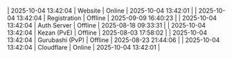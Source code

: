 | 2025-10-04 13:42:04 | Website | Online | 2025-10-04 13:42:01 |
| 2025-10-04 13:42:04 | Registration | Offline | 2025-09-09 16:40:23 |
| 2025-10-04 13:42:04 | Auth Server | Offline | 2025-08-18 09:33:31 |
| 2025-10-04 13:42:04 | Kezan (PvE) | Offline | 2025-08-03 17:58:02 |
| 2025-10-04 13:42:04 | Gurubashi (PvP) | Offline | 2025-08-23 21:44:06 |
| 2025-10-04 13:42:04 | Cloudflare | Online | 2025-10-04 13:42:01 |
